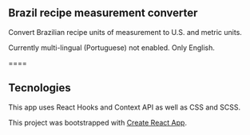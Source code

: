 ## Brazil recipe measurement converter

Convert Brazilian recipe units of measurement to U.S. and metric units.

Currently multi-lingual (Portuguese) not enabled. Only English.

====

## Tecnologies
This app uses React Hooks and Context API as well as CSS and SCSS.

This project was bootstrapped with [Create React App](https://github.com/facebook/create-react-app).


